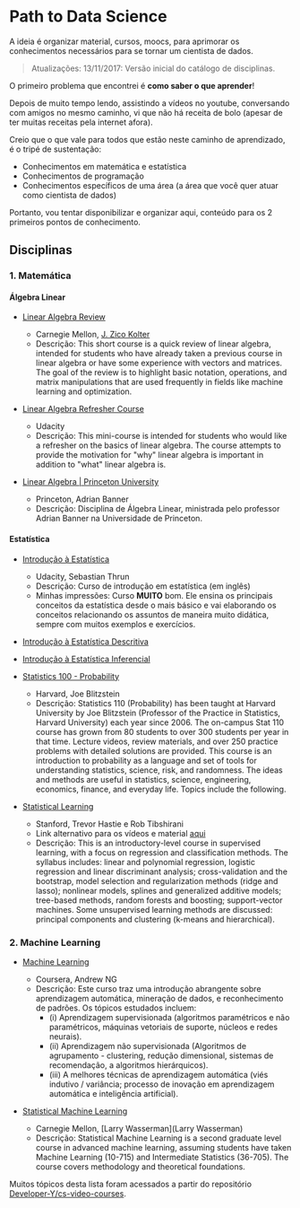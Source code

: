 # Path to Data Science
A ideia é organizar material, cursos, moocs, para aprimorar os conhecimentos necessários para se tornar um cientista de dados.

> Atualizações: 13/11/2017: Versão inicial do catálogo de disciplinas.

O primeiro problema que encontrei é **como saber o que aprender**!

Depois de muito tempo lendo, assistindo a vídeos no youtube, conversando com amigos no mesmo caminho, vi que não há receita de bolo
(apesar de ter muitas receitas pela internet afora).

Creio que o que vale para todos que estão neste caminho de aprendizado, é o tripé de sustentação:
* Conhecimentos em matemática e estatística
* Conhecimentos de programação
* Conhecimentos específicos de uma área (a área que você quer atuar como cientista de dados)

Portanto, vou tentar disponibilizar e organizar aqui, conteúdo para os 2 primeiros pontos de conhecimento.

## Disciplinas

### 1. Matemática

#### Álgebra Linear

* [Linear Algebra Review](http://www.cs.cmu.edu/~zkolter/course/linalg/outline.html)
  * Carnegie Mellon, [J. Zico Kolter](http://www.cs.cmu.edu/~zkolter)
  * Descrição: This short course is a quick review of linear algebra, intended for students who have already taken a previous course in linear algebra or have some experience with vectors and matrices. The goal of the review is to highlight basic notation, operations, and matrix manipulations that are used frequently in fields like machine learning and optimization.

* [Linear Algebra Refresher Course](https://br.udacity.com/course/linear-algebra-refresher-course--ud953)
  * Udacity
  * Descrição: This mini-course is intended for students who would like a refresher on the basics of linear algebra. The course attempts to provide the motivation for "why" linear algebra is important in addition to "what" linear algebra is.

* [Linear Algebra | Princeton University](https://www.youtube.com/playlist?list=PLGqzsq0erqU7w7ZrTZ-pWWk4-AOkiGEGp)
  * Princeton, Adrian Banner
  * Descrição: Disciplina de Álgebra Linear, ministrada pelo professor Adrian Banner na Universidade de Princeton.

#### Estatística

* [Introdução à Estatística](https://br.udacity.com/course/intro-to-statistics--st101)
  * Udacity, Sebastian Thrun 
  * Descrição: Curso de introdução em estatística (em inglês)
  * Minhas impressões: Curso **MUITO** bom. Ele ensina os principais conceitos da estatística desde o mais básico e vai elaborando os conceitos relacionando os assuntos de maneira muito didática, sempre com muitos exemplos e exercícios.
       
* [Introdução à Estatística Descritiva](https://br.udacity.com/course/intro-to-descriptive-statistics--ud827)

* [Introdução à Estatística Inferencial](https://br.udacity.com/course/intro-to-inferential-statistics--ud201)

* [Statistics 100 - Probability](https://www.youtube.com/playlist?list=PL2SOU6wwxB0uwwH80KTQ6ht66KWxbzTIo)
  * Harvard, Joe Blitzstein
  * Descrição: Statistics 110 (Probability) has been taught at Harvard University by Joe Blitzstein (Professor of the Practice in Statistics, Harvard University) each year since 2006. The on-campus Stat 110 course has grown from 80 students to over 300 students per year in that time. Lecture videos, review materials, and over 250 practice problems with detailed solutions are provided. This course is an introduction to probability as a language and set of tools for understanding statistics, science, risk, and randomness. The ideas and methods are useful in statistics, science, engineering, economics, finance, and everyday life. Topics include the following.

* [Statistical Learning](https://lagunita.stanford.edu/courses/HumanitiesSciences/StatLearning/Winter2016/about)
  * Stanford, Trevor Hastie e Rob Tibshirani
  * Link alternativo para os vídeos e material [aqui](http://www.dataschool.io/15-hours-of-expert-machine-learning-videos/)
  * Descrição: This is an introductory-level course in supervised learning, with a focus on regression and classification methods. The syllabus includes: linear and polynomial regression, logistic regression and linear discriminant analysis; cross-validation and the bootstrap, model selection and regularization methods (ridge and lasso); nonlinear models, splines and generalized additive models; tree-based methods, random forests and boosting; support-vector machines. Some unsupervised learning methods are discussed: principal components and clustering (k-means and hierarchical).

### 2. Machine Learning

* [Machine Learning](https://www.coursera.org/learn/machine-learning)
  * Coursera, Andrew NG
  * Descrição: Este curso traz uma introdução abrangente sobre aprendizagem automática, mineração de dados, e reconhecimento de padrões. Os tópicos estudados incluem: 
    * (i) Aprendizagem supervisionada (algoritmos paramétricos e não paramétricos, máquinas vetoriais de suporte, núcleos e redes neurais). 
    * (ii) Aprendizagem não supervisionada (Algoritmos de agrupamento - clustering, redução dimensional, sistemas de recomendação, a algoritmos hierárquicos). 
    * (iii) A melhores técnicas de aprendizagem automática (viés indutivo / variância; processo de inovação em aprendizagem automática e inteligência artificial). 

* [Statistical Machine Learning](http://www.stat.cmu.edu/~larry/=sml/)
  * Carnegie Mellon, [Larry Wasserman](Larry Wasserman)
  * Descrição: Statistical Machine Learning is a second graduate level course in advanced machine learning, assuming students have taken Machine Learning (10-715) and Intermediate Statistics (36-705). The course covers methodology and theoretical foundations. 


Muitos tópicos desta lista foram acessados a partir do repositório [Developer-Y/cs-video-courses](https://github.com/Developer-Y/cs-video-courses).
